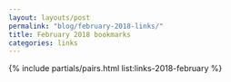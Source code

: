 ```yaml
---
layout: layouts/post
permalink: "blog/february-2018-links/"
title: February 2018 bookmarks
categories: links
---
```


{% include partials/pairs.html list:links-2018-february %}
